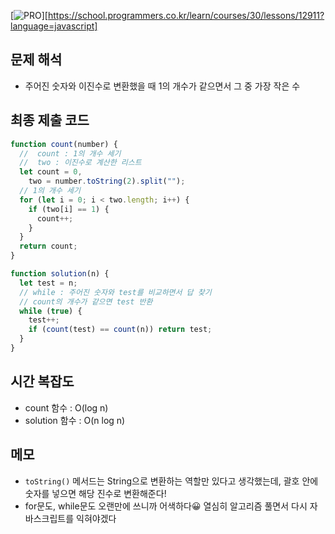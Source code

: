 [![PRO]][https://school.programmers.co.kr/learn/courses/30/lessons/12911?language=javascript]

## 문제 해석

- 주어진 숫자와 이진수로 변환했을 때 1의 개수가 같으면서 그 중 가장 작은 수

## 최종 제출 코드

```js
function count(number) {
  //  count : 1의 개수 세기
  //  two : 이진수로 계산한 리스트
  let count = 0,
    two = number.toString(2).split("");
  // 1의 개수 세기
  for (let i = 0; i < two.length; i++) {
    if (two[i] == 1) {
      count++;
    }
  }
  return count;
}

function solution(n) {
  let test = n;
  // while : 주어진 숫자와 test를 비교하면서 답 찾기
  // count의 개수가 같으면 test 반환
  while (true) {
    test++;
    if (count(test) == count(n)) return test;
  }
}
```

## 시간 복잡도

- count 함수 : O(log n)
- solution 함수 : O(n log n)

## 메모

- `toString()` 메서드는 String으로 변환하는 역할만 있다고 생각했는데, 괄호 안에 숫자를 넣으면 해당 진수로 변환해준다!
- for문도, while문도 오랜만에 쓰니까 어색하다😀 열심히 알고리즘 풀면서 다시 자바스크립트를 익혀야겠다

<!---------------------------------------------------------------------------->

[PRO]: https://github.com/GoSSaChin/algorithm-js/assets/107768516/67c43b52-bc3f-4571-a249-5519021afbb0
[Link]: https://school.programmers.co.kr/learn/courses/30/lessons/70129
